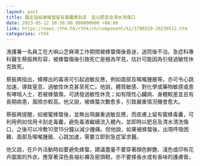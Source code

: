 ```yaml
---
layout: post
title: 醫生指如被蜂螫留有毒囊應刮走　並以肥皂及清水洗傷口
date: 2023-05-12 16:58:08.000000000 +08:00
link: https://news.rthk.hk/rthk/ch/component/k2/1700329-20230512.htm
categories: rthk
---
```


漁護署一名員工在大嶼山芝麻灣工作期間被蜂螫傷後昏迷，送院後不治。急症科專科醫生蔡振興形容，被蜂螫傷後引致死亡是極為罕見，估計可能因為引發過敏性休克致死。

蔡振興指出，蜂釋出的毒液可引起過敏反應，例如面部及喉嚨腫脹等，亦可令心跳加速，導致窒息、過敏性休克甚至死亡。他說，體質敏感、對化學或藥物敏感或患有哮喘人士，若被蜂螫傷，可誘發過敏性休克；如有隱性心臟病、身體較差並且有長期病患，風險亦較高。他又說，被蜂螫次數愈多，引致嚴重情況機會愈大。

蔡振興提醒，如被蜜蜂螫後，並無出現嚴重過敏反應，而皮膚上留有蜜蜂毒囊，可利用例如信用卡刮走毒囊，避免毒液繼續流入體內，並即時以肥皂及清水清洗傷口，之後可以冷敷10至15分鐘以減少腫痛。但他說，如果被蜂螫後，出現呼吸困難、面部及喉嚨腫脹、心跳加速，需要立即到急症室求醫。

他又說，在戶外活動時如要避免蜂螫，建議盡量不要穿著顏色鮮艷、淺色或印有花卉圖案的外衣，應穿著深色長袖衫褲及密頭鞋，亦不要搽香水或有香味的護膚膏。
